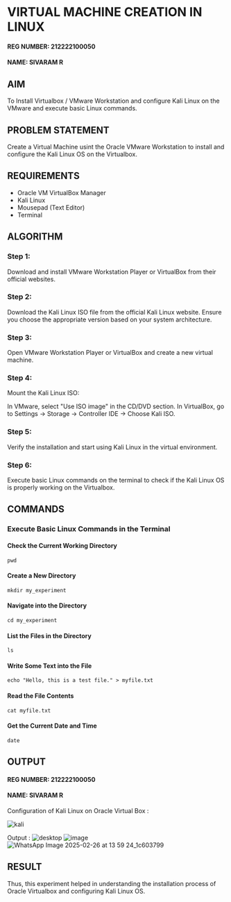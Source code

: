  # VIRTUAL MACHINE CREATION IN LINUX
 
#### REG NUMBER: 212222100050
#### NAME: SIVARAM R

## AIM

To Install Virtualbox / VMware Workstation and configure Kali Linux on the VMware and execute basic Linux commands.

## PROBLEM STATEMENT

Create a Virtual Machine usint the Oracle VMware Workstation to install and configure the Kali Linux OS on the Virtualbox.



## REQUIREMENTS
- Oracle VM VirtualBox Manager
- Kali Linux
- Mousepad (Text Editor)
- Terminal

## ALGORITHM
 ### Step 1: 
Download and install VMware Workstation Player or VirtualBox from their official websites.
 ### Step 2:
Download the Kali Linux ISO file from the official Kali Linux website. Ensure you choose the appropriate version based on your system architecture.
 ### Step 3:
 Open VMware Workstation Player or VirtualBox and create a new virtual machine.
 ### Step 4:
Mount the Kali Linux ISO:

In VMware, select "Use ISO image" in the CD/DVD section.
In VirtualBox, go to Settings → Storage → Controller IDE → Choose Kali ISO.
 ### Step 5:
Verify the installation and start using Kali Linux in the virtual environment.
 ### Step 6:
Execute basic Linux commands on the terminal to check if the Kali Linux OS is properly working on the Virtualbox.
 
## COMMANDS

###  Execute Basic Linux Commands in the Terminal
#### Check the Current Working Directory
```
pwd
```
#### Create a New Directory
```
mkdir my_experiment
```

#### Navigate into the Directory
```
cd my_experiment
```
#### List the Files in the Directory
```
ls
```

#### Write Some Text into the File
```
echo "Hello, this is a test file." > myfile.txt
```

#### Read the File Contents
```
cat myfile.txt
```
#### Get the Current Date and Time
```
date
```

## OUTPUT

#### REG NUMBER: 212222100050
#### NAME: SIVARAM R

Configuration of Kali Linux on Oracle Virtual Box :

![kali](https://github.com/user-attachments/assets/cfc80322-94c0-4201-8516-e8b62e7155e3)

Output : 
![desktop](https://github.com/user-attachments/assets/5e5a0cde-567c-4ab7-8d9a-4cbfccaa8be0)
![image](https://github.com/user-attachments/assets/ae841396-74e3-4ffe-af73-5a1c9c91d900)
![WhatsApp Image 2025-02-26 at 13 59 24_1c603799](https://github.com/user-attachments/assets/bdb5a52e-f093-4767-9cb1-0c4ffc8fe11f)

## RESULT
Thus, this experiment helped in understanding the installation process of Oracle Virtualbox and configuring Kali Linux OS.

  


